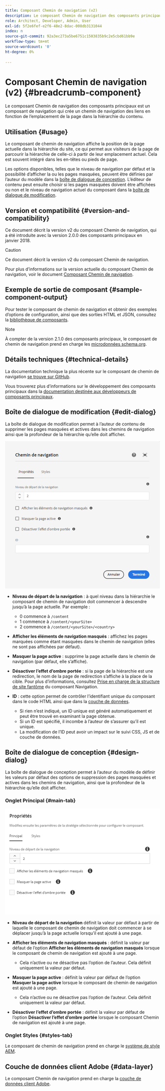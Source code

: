 ```yaml
---
title: Composant Chemin de navigation (v2)
description: Le composant Chemin de navigation des composants principaux est un composant de navigation qui crée un chemin de navigation des liens en fonction de l’emplacement de la page dans la hiérarchie du contenu.
role: Architect, Developer, Admin, User
exl-id: 5f2e6fef-e2f6-48e2-8dac-008db3131044
index: n
source-git-commit: 92a3ec273a5be6751c1503835b9c2e5cbd61bb9e
workflow-type: tm+mt
source-wordcount: '0'
ht-degree: 0%

---
```



# Composant Chemin de navigation (v2) {#breadcrumb-component}

Le composant Chemin de navigation des composants principaux est un composant de navigation qui crée un chemin de navigation des liens en fonction de l’emplacement de la page dans la hiérarchie du contenu.

## Utilisation {#usage}

Le composant de chemin de navigation affiche la position de la page actuelle dans la hiérarchie du site, ce qui permet aux visiteurs de la page de parcourir la hiérarchie de celle-ci à partir de leur emplacement actuel. Cela est souvent intégré dans les en-têtes ou pieds de page.

Les options disponibles, telles que le niveau de navigation par défaut et la possibilité d’afficher la ou les pages masquées, peuvent être définies par l’auteur du modèle dans la [boîte de dialogue de conception](#design-dialog). L’éditeur de contenu peut ensuite choisir si les pages masquées doivent être affichées ou non et le niveau de navigation actuel du composant dans la [boîte de dialogue de modification](#edit-dialog).

## Version et compatibilité {#version-and-compatibility}

Ce document décrit la version v2 du composant Chemin de navigation, qui a été introduite avec la version 2.0.0 des composants principaux en janvier 2018.

>[!CAUTION]
>
>Ce document décrit la version v2 du composant Chemin de navigation.
>
>Pour plus d’informations sur la version actuelle du composant Chemin de navigation, voir le document [Composant Chemin de navigation](/help/components/breadcrumb.md).

## Exemple de sortie de composant {#sample-component-output}

Pour tester le composant de chemin de navigation et obtenir des exemples d’options de configuration, ainsi que des sorties HTML et JSON, consultez la [bibliothèque de composants](https://adobe.com/go/aem_cmp_library_breadcrumb_fr).

>[!NOTE]
>
>À compter de la version 2.1.0 des composants principaux, le composant de chemin de navigation prend en charge les [microdonnées schema.org](https://schema.org/BreadcrumbList).

## Détails techniques {#technical-details}

La documentation technique la plus récente sur le composant de chemin de navigation [se trouve sur GitHub](https://adobe.com/go/aem_cmp_tech_breadcrumb_v2_fr).

Vous trouverez plus d’informations sur le développement des composants principaux dans la [documentation destinée aux développeurs de composants principaux](/help/developing/overview.md).

## Boîte de dialogue de modification {#edit-dialog}

La boîte de dialogue de modification permet à l’auteur de contenu de supprimer les pages masquées et actives dans les chemins de navigation ainsi que la profondeur de la hiérarchie qu’elle doit afficher.

![Boîte de dialogue de modification du composant Chemin de navigation](/help/assets/breadcrumb-edit.png)

* **Niveau de départ de la navigation** : à quel niveau dans la hiérarchie le composant de chemin de navigation doit commencer à descendre jusqu’à la page actuelle. Par exemple :

   * 0 commence à `/content`
   * 1 commence à `/content/<yourSite>`
   * 2 commence à `/content/<yourSite>/<country>`

* **Afficher les éléments de navigation masqués** : affichez les pages marquées comme étant masquées dans le chemin de navigation (elles ne sont pas affichées par défaut).
* **Masquer la page active** : supprime la page actuelle dans le chemin de navigation (par défaut, elle s’affiche).
* **Désactiver l’effet d’ombre portée** : si la page de la hiérarchie est une redirection, le nom de la page de redirection s’affiche à la place de la cible. Pour plus d’informations, consultez [Prise en charge de la structure de site fantôme](../v1/navigation.md#shadow-structure) du composant Navigation.
* **ID** : cette option permet de contrôler l’identifiant unique du composant dans le code HTML ainsi que dans la [couche de données](/help/developing/data-layer/overview.md).
   * Si rien n’est indiqué, un ID unique est généré automatiquement et peut être trouvé en examinant la page obtenue.
   * Si un ID est spécifié, il incombe à l’auteur de s’assurer qu’il est unique.
   * La modification de l’ID peut avoir un impact sur le suivi CSS, JS et de couche de données.

## Boîte de dialogue de conception {#design-dialog}

La boîte de dialogue de conception permet à l’auteur du modèle de définir les valeurs par défaut des options de suppression des pages masquées et actives dans les chemins de navigation, ainsi que la profondeur de la hiérarchie qu’elle doit afficher.

### Onglet Principal {#main-tab}

![](/help/assets/breadcrumb-design.png)

* **Niveau de départ de la navigation** définit la valeur par défaut à partir de laquelle le composant de chemin de navigation doit commencer à se déplacer jusqu’à la page actuelle lorsqu’il est ajouté à une page.
* **Afficher les éléments de navigation masqués** : définit la valeur par défaut de l’option **Afficher les éléments de navigation masqués** lorsque le composant de chemin de navigation est ajouté à une page.

   * Cela n’active ou ne désactive pas l’option de l’auteur. Cela définit uniquement la valeur par défaut.

* **Masquer la page active** : définit la valeur par défaut de l’option **Masquer la page active** lorsque le composant de chemin de navigation est ajouté à une page.

   * Cela n’active ou ne désactive pas l’option de l’auteur. Cela définit uniquement la valeur par défaut.

* **Désactiver l’effet d’ombre portée** : définit la valeur par défaut de l’option **Désactiver l’effet d’ombre portée** lorsque le composant Chemin de navigation est ajouté à une page.

### Onglet Styles {#styles-tab}

Le composant de chemin de navigation prend en charge le [système de style AEM](/help/get-started/authoring.md#component-styling).

## Couche de données client Adobe {#data-layer}

Le composant Chemin de navigation prend en charge la [couche de données client Adobe](/help/developing/data-layer/overview.md).
